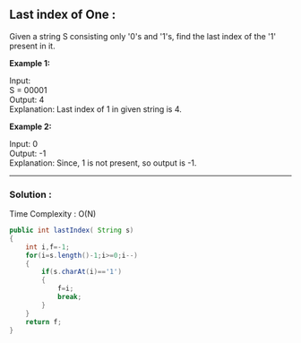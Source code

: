 <h2> Last index of One : </h2>
Given a string S consisting only '0's and '1's,  find the last index of the '1' present in it.

**Example 1:**

Input: <br />
S = 00001 <br />
Output: 4 <br />
Explanation: Last index of  1 in given string is 4.

**Example 2:**

Input: 0 <br />
Output: -1 <br />
Explanation: Since, 1 is not present, so output is -1.

-------------------------------------------------------------------------------------------------------------------------------------

<h3> Solution : </h3>

Time Complexity : O(N)

```java
public int lastIndex( String s) 
{
    int i,f=-1;
    for(i=s.length()-1;i>=0;i--)
    {
        if(s.charAt(i)=='1')
        {
            f=i;
            break;
        }
    }
    return f;
}
```

